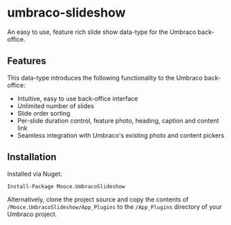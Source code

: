 # umbraco-slideshow

An easy to use, feature rich slide show data-type for the Umbraco back-office.

## Features

This data-type introduces the following functionality to the Umbraco back-office:

- Intuitive, easy to use back-office interface
- Unlimited number of slides
- Slide order sorting
- Per-slide duration control, feature photo, heading, caption and content link
- Seamless integration with Umbraco's existing photo and content pickers

## Installation

Installed via Nuget:
```
Install-Package Mooce.UmbracoSlideshow
```

Alternatively, clone the project source and copy the contents of `/Mooce.UmbracoSlideshow/App_Plugins` to the `/App_Plugins` directory of your Umbraco project.